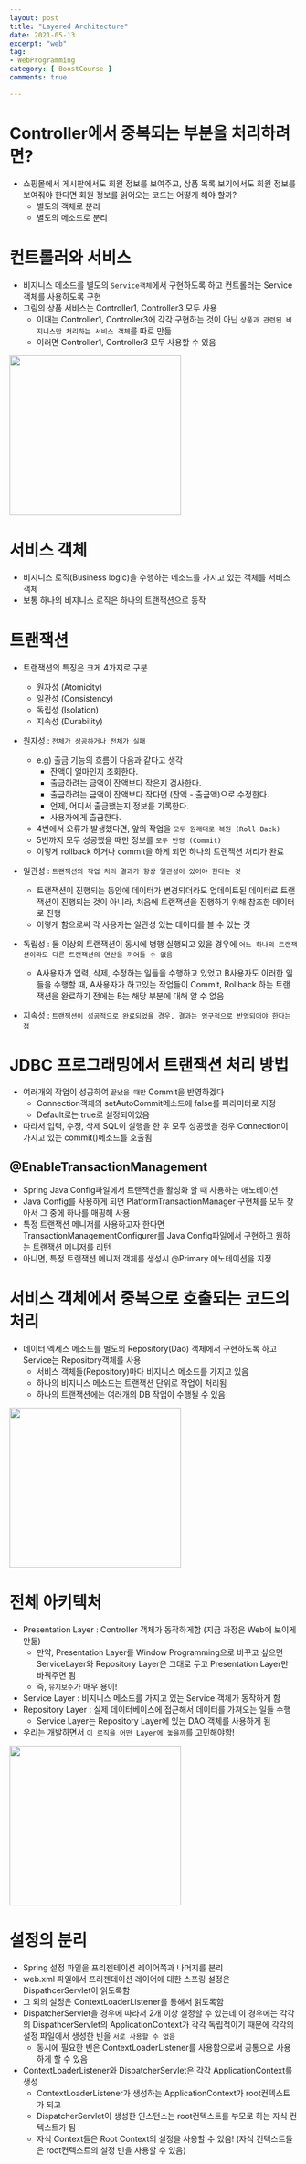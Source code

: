 ```yaml
---
layout: post
title: "Layered Architecture"
date: 2021-05-13
excerpt: "web"
tag:
- WebProgramming
category: [ BoostCourse ]
comments: true

---
```


# Controller에서 중복되는 부분을 처리하려면?
- 쇼핑몰에서 게시판에서도 회원 정보를 보여주고, 상품 목록 보기에서도 회원 정보를 보여줘야 한다면 회원 정보를 읽어오는 코드는 어떻게 해야 할까?
    - 별도의 객체로 분리
    - 별도의 메소드로 분리

# 컨트롤러와 서비스
- 비지니스 메소드를 별도의 `Service객체`에서 구현하도록 하고 컨트롤러는 Service객체를 사용하도록 구현
- 그림의 상품 서비스는 Controller1, Controller3 모두 사용
    - 이때는 Controller1, Controller3에 각각 구현하는 것이 아닌 `상품과 관련된 비지니스만 처리하는 서비스 객체`를 따로 만듦
    - 이러면 Controller1, Controller3 모두 사용할 수 있음

<img src = "https://traveloving2030.github.io/jiwon/assets/img/post/부스트코스/48.png" height="280" width="300" />


# 서비스 객체
- 비지니스 로직(Business logic)을 수행하는 메소드를 가지고 있는 객체를 서비스 객체
- 보통 하나의 비지니스 로직은 하나의 트랜잭션으로 동작


# 트랜잭션
- 트랜잭션의 특징은 크게 4가지로 구분
    - 원자성 (Atomicity)
    - 일관성 (Consistency)
    - 독립성 (Isolation)
    - 지속성 (Durability)

- 원자성 : `전체가 성공하거나 전체가 실패`
    - e.g) 출금 기능의 흐름이 다음과 같다고 생각
        - 잔액이 얼마인지 조회한다.
        - 출금하려는 금액이 잔액보다 작은지 검사한다.
        - 출금하려는 금액이 잔액보다 작다면 (잔액 - 출금액)으로 수정한다.
        - 언제, 어디서 출금했는지 정보를 기록한다.
        - 사용자에게 출금한다.
    - 4번에서 오류가 발생했다면, 앞의 작업을 `모두 원래대로 복원 (Roll Back)`
    - 5번까지 모두 성공했을 때만 정보를 `모두 반영 (Commit)`
    - 이렇게 rollback 하거나 commit을 하게 되면 하나의 트랜잭션 처리가 완료

- 일관성 : `트랜잭션의 작업 처리 결과가 항상 일관성이 있어야 한다는 것`
    - 트랜잭션이 진행되는 동안에 데이터가 변경되더라도 업데이트된 데이터로 트랜잭션이 진행되는 것이 아니라, 처음에 트랜잭션을 진행하기 위해 참조한 데이터로 진행
    - 이렇게 함으로써 각 사용자는 일관성 있는 데이터를 볼 수 있는 것

- 독립성 :  둘 이상의 트랜잭션이 동시에 병행 실행되고 있을 경우에 `어느 하나의 트랜잭션이라도 다른 트랜잭션의 연산을 끼어들 수 없음`
    - A사용자가 입력, 삭제, 수정하는 일들을 수행하고 있었고 B사용자도 이러한 일들을 수행할 때, A사용자가 하고있는 작업들이 Commit, Rollback 하는 트랜잭션을 완료하기 전에는 B는 해당 부분에 대해 알 수 없음

- 지속성 :  `트랜잭션이 성공적으로 완료되었을 경우, 결과는 영구적으로 반영되어야 한다는 점`


# JDBC 프로그래밍에서 트랜잭션 처리 방법
- 여러개의 작업이 성공하여 `끝났을 때만` Commit을 반영하겠다
    - Connection객체의 setAutoCommit메소드에 false를 파라미터로 지정
    - Default로는 true로 설정되어있음
- 따라서 입력, 수정, 삭제 SQL이 실행을 한 후 모두 성공했을 경우 Connection이 가지고 있는 commit()메소드를 호출됨

## @EnableTransactionManagement
- Spring Java Config파일에서 트랜잭션을 활성화 할 때 사용하는 애노테이션
- Java Config를 사용하게 되면 PlatformTransactionManager 구현체를 모두 찾아서 그 중에 하나를 매핑해 사용
- 특정 트랜잭션 메니저를 사용하고자 한다면 TransactionManagementConfigurer를 Java Config파일에서 구현하고 원하는 트랜잭션 메니저를 리턴
- 아니면, 특정 트랜잭션 메니저 객체를 생성시 @Primary 애노테이션을 지정


# 서비스 객체에서 중복으로 호출되는 코드의 처리
- 데이터 엑세스 메소드를 별도의 Repository(Dao) 객체에서 구현하도록 하고 Service는 Repository객체를 사용
    - 서비스 객체들(Repository)마다 비지니스 메소드를 가지고 있음
    - 하나의 비지니스 메소드는 트랜잭션 단위로 작업이 처리됨
    - 하나의 트랜잭션에는 여러개의 DB 작업이 수행될 수 있음

<img src = "https://traveloving2030.github.io/jiwon/assets/img/post/부스트코스/49.PNG" height="280" width="300" />


# 전체 아키텍처
- Presentation Layer : Controller 객체가 동작하게함 (지금 과정은 Web에 보이게 만듦)
    - 만약, Presentation Layer를 Window Programming으로 바꾸고 싶으면 ServiceLayer와 Repository Layer은 그대로 두고 Presentation Layer만 바꿔주면 됨
    - 즉, `유지보수`가 매우 용이!
- Service Layer : 비지니스 메소드를 가지고 있는 Service 객체가 동작하게 함
- Repository Layer : 실제 데이터베이스에 접근해서 데이터를 가져오는 일들 수행
    - Service Layer는 Repository Layer에 있는 DAO 객체를 사용하게 됨
- 우리는 개발하면서 `이 로직을 어떤 Layer에 놓을까`를 고민해야함!

<img src = "https://traveloving2030.github.io/jiwon/assets/img/post/부스트코스/50.png" height="280" width="300" />


# 설정의 분리
- Spring 설정 파일을 프리젠테이션 레이어쪽과 나머지를 분리
- web.xml 파일에서 프리젠테이션 레이어에 대한 스프링 설정은 DispathcerServlet이 읽도록함
- 그 외의 설정은 ContextLoaderListener를 통해서 읽도록함
- DispatcherServlet을 경우에 따라서 2개 이상 설정할 수 있는데 이 경우에는 각각의 DispathcerServlet의 ApplicationContext가 각각 독립적이기 때문에 각각의 설정 파일에서 생성한 빈을 `서로 사용할 수 없음`
    - 동시에 필요한 빈은 ContextLoaderListener를 사용함으로써 공통으로 사용하게 할 수 있음
- ContextLoaderListener와 DispatcherServlet은 각각 ApplicationContext를 생성
    - ContextLoaderListener가 생성하는 ApplicationContext가 root컨텍스트가 되고
    - DispatcherServlet이 생성한 인스턴스는 root컨텍스트를 부모로 하는 자식 컨텍스트가 됨
    - 자식 Context들은 Root Context의 설정을 사용할 수 있음! (자식 컨텍스트들은 root컨텍스트의 설정 빈을 사용할 수 있음)

